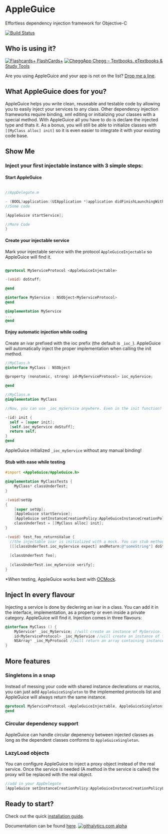 AppleGuice
==========

Effortless dependency injection framework for Objective-C

[![Build Status](https://travis-ci.org/tomersh/AppleGuice.png?branch=master)](https://travis-ci.org/tomersh/AppleGuice)

## Who is using it? ##

[![Flashcards+](http://i61.tinypic.com/30ib6hi.jpg) FlashCards+](https://itunes.apple.com/app/id408490162) 
[![CheggApp](http://oi59.tinypic.com/517m9c.jpg) Chegg – Textbooks, eTextbooks & Study Tools](https://itunes.apple.com/app/id385758163)

Are you using AppleGuice and your app is not on the list? [Drop me a line](mailto:github@shiri.info).

## What AppleGuice does for you? ##

AppleGuice helps you write clean, reuseable and testable code by allowing you to easily inject your services to any class.
Other dependency injection frameworks require binding, xml editing or initializing your classes with a special method.
With AppleGuice all you have to do is declare the injected type and thats it. As a bonus, you will still be able to initialize classes with `[[MyClass alloc] init]` so it is even easier to integrate it with your existing code base.

## Show Me ##

### Inject your first injectable instance with 3 simple steps: ###

#### Start AppleGuice ####
```objectivec

//AppDelegate.m

- (BOOL)application:(UIApplication *)application didFinishLaunchingWithOptions:(NSDictionary *)launchOptions {
//Some code

[AppleGuice startService];

//More Code
}
```
#### Create your injectable service ####
Mark your injectable service with the protocol `AppleGuiceInjectable` so AppleGuice will find it.
```objectivec

@protocol MyServiceProtocol <AppleGuiceInjectable>

-(void) doStuff;

@end

@interface MyService : NSObject<MyServiceProtocol>
@end

@implementation MyService
...
@end
```

#### Enjoy automatic injection while coding ####
Create an ivar prefixed with the ioc prefix (the default is `_ioc_`).
AppleGuice will automatically inject the proper implementation when calling the init method.
```objectivec
//MyClass.h
@interface MyClass : NSObject

@property (nonatomic, strong) id<MyServiceProtocol> ioc_myService;

@end

//MyClass.m
@implementation MyClass

//Now, you can use _ioc_myService anywhere. Even in the init function!

-(id) init {
  self = [super init];
  [self.ioc_myService doStuff];
  return self;
}
@end
```
AppleGuice initialized `_ioc_myService`  without any manual binding!

#### Stub with ease while testing ####
```objectivec
#import <AppleGuice/AppleGuice.h>

@implementation MyClassTests {
    MyClass* classUnderTest;
}

-(void)setUp
{
    [super setUp];
    [AppleGuice startService];
    [AppleGuice setInstanceCreationPolicy:AppleGuiceInstanceCreationPolicyCreateMocks];
    classUnderTest = [[MyClass alloc] init];
}

-(void) test_foo_returnsValue {
  //the injectable ivar is initialized with a mock. You can stub methods on it as you normally do with OCMock.
  [[[classUnderTest.ioc_myService expect] andReturn:@"someString"] doStuff:OCMOCK_ANY];
  
  [classUnderTest foo];
  
  [classUnderTest.ioc_myService verify];
}
```
*When testing, AppleGuice works best with [OCMock](http://ocmock.org/).

## Inject In every flavour ##
Injecting a service is done by declering an ivar in a class. You can add it in the interface, implementation, as a property or even inside a private category. AppleGuice will find it.
Injection comes in three flavours:
```objectivec
@interface MyClass () {
    MyService* _ioc_MyService; //will create an instance of MyService.
    id<MyServiceProtocol> _ioc_MyService //will create an instance of the first class conforming to MyServiceProtocol.
    NSArray* _ioc_MyProtocol //will return an array containing instances of all classes conforming to MyProtocol
}
```

## More features ##

### Singletons in a snap ###
Instead of messing your code with shared instance declerations or macros, you can just add `AppleGuiceSingleton` to the implemented protocols list and AppleGuice will always return the same instance.
```objectivec
@protocol MyServiceProtocol <AppleGuiceInjectable, AppleGuiceSingleton>
@end
```

### Circular dependency support ###
AppleGuice can handle circular depenency between injected classes as long as the dependent classes conforms to `AppleGuiceSingleton`.

### LazyLoad objects ###
You can configure AppleGuice to inject a proxy object instead of the real service. Once the service is needed (A method in the service is called) the proxy will be replaced with the real object.
```objectivec
//add in your AppDelegate
[AppleGuice setInstanceCreationPolicy:AppleGuiceInstanceCreationPolicyLazyLoad];
```

## Ready to start? ##
Check out the quick [installation guide](https://github.com/tomersh/AppleGuice/wiki/AppleGuice-Installation-Guide).

Documentation can be found [here](http://cocoadocs.org/docsets/AppleGuice).
[![githalytics.com alpha](https://cruel-carlota.pagodabox.com/e73586a87135304cb47ff18e519b75f6 "githalytics.com")](http://githalytics.com/tomersh/AppleGuice)
